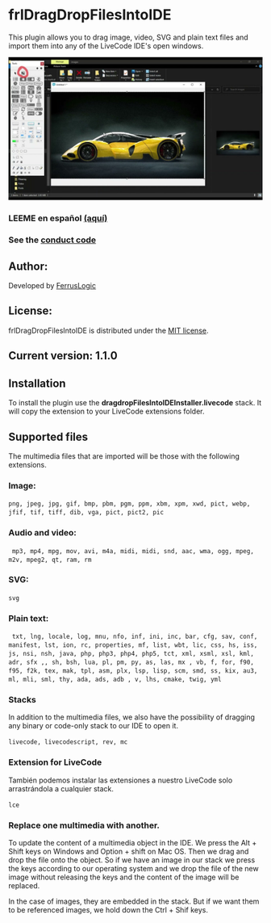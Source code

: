# frlDragDropFilesIntoIDE

This plugin allows you to drag image, video, SVG and plain text files and import them into any of the LiveCode IDE's open windows.

[<img src="images/DragDrog-LCIDE-Post.jpg" style="zoom:50%;" />](https://www.youtube.com/embed/onHGRuZKKto)


### LEEME en español [(aquí)](LEEME.md)

### See the [conduct code](CODE_OF_CONDUCT.md)

## Author:

Developed by [FerrusLogic](https://ferruslogic.com)



## License:

frlDragDropFilesIntoIDE is distributed under the [MIT license](LICENSE).



## Current version: 1.1.0



## Installation

To install the plugin use the **dragdropFilesIntoIDEInstaller.livecode** stack. It will copy the extension to your LiveCode extensions folder.

## Supported files

The multimedia files that are imported will be those with the following extensions.

### Image:

`` png, jpeg, jpg, gif, bmp, pbm, pgm, ppm, xbm, xpm, xwd, pict, webp, jfif, tif, tiff, dib, vga, pict, pict2, pic ``

### Audio and video:

`` mp3, mp4, mpg, mov, avi, m4a, midi, midi, snd, aac, wma, ogg, mpeg, m2v, mpeg2, qt, ram, rm``

### SVG:

``svg``

### Plain text:

`` txt, lng, locale, log, mnu, nfo, inf, ini, inc, bar, cfg, sav, conf, manifest, lst, ion, rc, properties, mf, list, wbt, lic, css, hs, iss, js, nsi, nsh, java, php, php3, php4, php5, tct, xml, xsml, xsl, kml, adr, sfx ,, sh, bsh, lua, pl, pm, py, as, las, mx , vb, f, for, f90, f95, f2k, tex, mak, tpl, asm, plx, lsp, lisp, scm, smd, ss, kix, au3, ml, mli, sml, thy, ada, ads, adb , v, lhs, cmake, twig, yml``

### Stacks

In addition to the multimedia files, we also have the possibility of dragging any binary or code-only stack to our IDE to open it.

 `` livecode, livecodescript, rev, mc ``

### Extension for LiveCode

También podemos instalar las extensiones a nuestro LiveCode solo arrastrándola a cualquier stack.

``lce``

### Replace one multimedia with another.

To update the content of a multimedia object in the IDE. We press the Alt + Shift keys on Windows and Option + shift on Mac OS. Then we drag and drop the file onto the object. So if we have an image in our stack we press the keys according to our operating system and we drop the file of the new image without releasing the keys and the content of the image will be replaced.

In the case of images, they are embedded in the stack. But if we want them to be referenced images, we hold down the Ctrl + Shif keys.